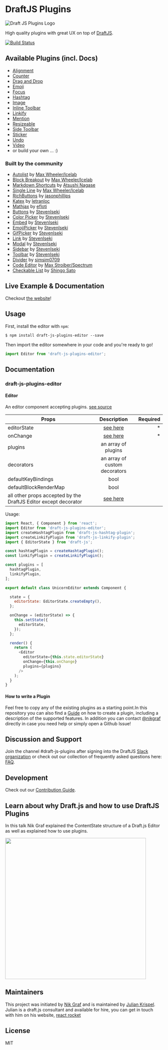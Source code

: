 # DraftJS Plugins

![Draft JS Plugins Logo](http://static.nikgraf.com/draft-js-plugins/draft-js-plugins.svg)

High quality plugins with great UX on top of [DraftJS](https://github.com/facebook/draft-js).

[![Build Status](https://travis-ci.org/draft-js-plugins/draft-js-plugins.svg?branch=master)](https://travis-ci.org/draft-js-plugins/draft-js-plugins)

## Available Plugins (incl. Docs)

- [Alignment](https://www.draft-js-plugins.com/plugin/alignment)
- [Counter](https://www.draft-js-plugins.com/plugin/counter)
- [Drag and Drop](https://www.draft-js-plugins.com/plugin/drag-n-drop)
- [Emoji](https://www.draft-js-plugins.com/plugin/emoji)
- [Focus](https://www.draft-js-plugins.com/plugin/focus)
- [Hashtag](https://www.draft-js-plugins.com/plugin/hashtag)
- [Image](https://www.draft-js-plugins.com/plugin/image)
- [Inline Toolbar](https://www.draft-js-plugins.com/plugin/inline-toolbar)
- [Linkify](https://www.draft-js-plugins.com/plugin/linkify)
- [Mention](https://www.draft-js-plugins.com/plugin/mention)
- [Resizeable](https://www.draft-js-plugins.com/plugin/resizeable)
- [Side Toolbar](https://www.draft-js-plugins.com/plugin/side-toolbar)
- [Sticker](https://www.draft-js-plugins.com/plugin/sticker)
- [Undo](https://www.draft-js-plugins.com/plugin/undo)
- [Video](https://www.draft-js-plugins.com/plugin/video)
- or build your own … :)

### Built by the community

- [Autolist](https://github.com/icelab/draft-js-autolist-plugin) by [Max Wheeler/Icelab](https://github.com/makenosound)
- [Block Breakout](https://github.com/icelab/draft-js-block-breakout-plugin) by [Max Wheeler/Icelab](https://github.com/makenosound)
- [Markdown Shortcuts](https://github.com/ngs/draft-js-markdown-shortcuts-plugin/) by [Atsushi Nagase](https://github.com/ngs)
- [Single Line](https://github.com/icelab/draft-js-single-line-plugin) by [Max Wheeler/Icelab](https://github.com/makenosound)
- [RichButtons](https://github.com/jasonphillips/draft-js-richbuttons-plugin) by [jasonphillips](https://github.com/jasonphillips)
- [Katex](https://github.com/letranloc/draft-js-katex-plugin) by [letranloc](https://github.com/letranloc)
- [Mathjax](https://github.com/efloti/draft-js-mathjax-plugin) by [efloti](https://github.com/efloti)
- [Buttons](https://github.com/vacenz/last-draft-js-plugins) by [StevenIseki](https://github.com/StevenIseki)
- [Color Picker](https://github.com/vacenz/last-draft-js-plugins) by [StevenIseki](https://github.com/StevenIseki)
- [Embed](https://github.com/vacenz/last-draft-js-plugins) by [StevenIseki](https://github.com/StevenIseki)
- [EmojiPicker](https://github.com/vacenz/last-draft-js-plugins) by [StevenIseki](https://github.com/StevenIseki)
- [GifPicker](https://github.com/vacenz/last-draft-js-plugins) by [StevenIseki](https://github.com/StevenIseki)
- [Link](https://github.com/vacenz/last-draft-js-plugins) by [StevenIseki](https://github.com/StevenIseki)
- [Modal](https://github.com/vacenz/last-draft-js-plugins) by [StevenIseki](https://github.com/StevenIseki)
- [Sidebar](https://github.com/vacenz/last-draft-js-plugins) by [StevenIseki](https://github.com/StevenIseki)
- [Toolbar](https://github.com/vacenz/last-draft-js-plugins) by [StevenIseki](https://github.com/StevenIseki)
- [Divider](https://github.com/simsim0709/draft-js-plugins/tree/master/draft-js-divider-plugin) by [simsim0709](https://github.com/simsim0709)
- [Code Editor](https://github.com/withspectrum/draft-js-code-editor-plugin) by [Max Stroiber/Spectrum](https://github.com/withspectrum)
- [Checkable List](https://github.com/sugarshin/draft-js-checkable-list-plugin) by [Shingo Sato](https://github.com/sugarshin)

## Live Example & Documentation

Checkout [the website](https://www.draft-js-plugins.com/)!

## Usage

First, install the editor with `npm`:

```
$ npm install draft-js-plugins-editor --save
```

Then import the editor somewhere in your code and you're ready to go!

```js
import Editor from 'draft-js-plugins-editor';
```

## Documentation

### draft-js-plugins-editor

#### Editor

An editor component accepting plugins. [see source](https://github.com/draft-js-plugins/draft-js-plugins/blob/master/draft-js-plugins-editor/src/Editor/index.js#L16)

| Props                                          | Description  | Required
| -----------------------------------------------|:------------:| -------:|
| editorState                                    | [see here](https://facebook.github.io/draft-js/docs/api-reference-editor-state.html#content)| * |
| onChange                                       | [see here](https://facebook.github.io/draft-js/docs/api-reference-editor.html#onchange)| * |
| plugins                                        | an array of plugins |  |
| decorators                                     | an array of custom decorators |  |
| defaultKeyBindings                             | bool |  |
| defaultBlockRenderMap                          | bool |  |
| all other props accepted by the DraftJS Editor except decorator | [see here](https://facebook.github.io/draft-js/docs/api-reference-editor.html#props) |  |

Usage:

```js
import React, { Component } from 'react';
import Editor from 'draft-js-plugins-editor';
import createHashtagPlugin from 'draft-js-hashtag-plugin';
import createLinkifyPlugin from 'draft-js-linkify-plugin';
import { EditorState } from 'draft-js';

const hashtagPlugin = createHashtagPlugin();
const linkifyPlugin = createLinkifyPlugin();

const plugins = [
  hashtagPlugin,
  linkifyPlugin,
];

export default class UnicornEditor extends Component {

  state = {
    editorState: EditorState.createEmpty(),
  };

  onChange = (editorState) => {
    this.setState({
      editorState,
    });
  };

  render() {
    return (
      <Editor
        editorState={this.state.editorState}
        onChange={this.onChange}
        plugins={plugins}
      />
    );
  }
}
```

#### How to write a Plugin

Feel free to copy any of the existing plugins as a starting point.In this repository you can also find a [Guide](https://github.com/draft-js-plugins/draft-js-plugins/blob/master/HOW_TO_CREATE_A_PLUGIN.md) on how to create a plugin, including a description of the supported features. In addition you can contact [@nikgraf](https://github.com/nikgraf) directly in case you need help or simply open a Github Issue!

## Discussion and Support
Join the channel #draft-js-plugins after signing into the DraftJS [Slack organization](https://draftjs.herokuapp.com) or check out our collection of frequently asked questions here: [FAQ](https://github.com/draft-js-plugins/draft-js-plugins/blob/master/FAQ.md).

## Development

Check out our [Contribution Guide](https://github.com/draft-js-plugins/draft-js-plugins/blob/master/CONTRIBUTING.md).

## Learn about why Draft.js and how to use DraftJS Plugins

In this talk Nik Graf explained the ContentState structure of a Draft.js Editor as well as explained how to use plugins.

[<img width="450" src="http://img.youtube.com/vi/gxNuHZXZMgs/maxresdefault.jpg" >](https://www.youtube.com/watch?v=gxNuHZXZMgs)

## Maintainers

This project was initiated by [Nik Graf](https://twitter.com/nikgraf) and is maintained by [Julian Krispel](https://twitter.com/juliandoesstuff). Julian is a draft.js consultant and available for hire, you can get in touch with him on his website, [react rocket](https://reactrocket.com)

## License

MIT
